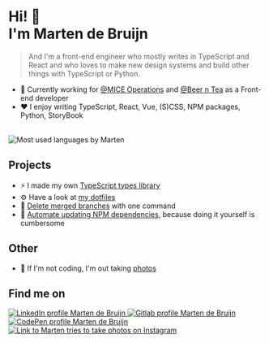 # Hi! 👋<br>I'm Marten de Bruijn

> And I'm a front-end engineer who mostly writes in TypeScript and React and who loves to make new design systems and build other things with TypeScript or Python.

- 🏢 Currently working for [@MICE Operations](https://www.miceoperations.com/) and [@Beer n Tea](https://www.beerntea.com/) as a Front-end developer
- ❤️ I enjoy writing TypeScript, React, Vue, (S)CSS, NPM packages, Python, StoryBook

<br>

<picture>
  <source
    srcset="https://github-readme-stats.vercel.app/api/top-langs/?username=martendebruijn&layout=compact&theme=highcontrast"
    media="(prefers-contrast: more)"
  />
  <source
    srcset="https://github-readme-stats.vercel.app/api/top-langs/?username=martendebruijn&layout=compact&theme=solarized-dark"
    media="(prefers-color-scheme: dark)"
  />
  <source
    srcset="https://github-readme-stats.vercel.app/api/top-langs/?username=martendebruijn&layout=compact&theme=solarized-light"
    media="(prefers-color-scheme: light), (prefers-color-scheme: no-preference)"
  />
  <img src="https://github-readme-stats.vercel.app/api/top-langs/?username=martendebruijn&layout=compact&theme=solarized-light" alt="Most used languages by Marten"/>
</picture>

## Projects

- ⚡️ I made my own [TypeScript types library](https://github.com/martendebruijn/types)
- ⚙️ Have a look at [my dotfiles](https://github.com/martendebruijn/dotfiles)
- 👾 [Delete merged branches](https://github.com/martendebruijn/delete-merged) with one command
- 💚 [Automate updating NPM dependencies](https://github.com/martendebruijn/npm-update), because doing it yourself is cumbersome

## Other

- 📸 If I'm not coding, I'm out taking [photos](https://instagram.com/martentriestotakephotos)

## Find me on

<a href="https://www.linkedin.com/in/martendebruijn/" title="LinkedIn">
  <img src="https://img.shields.io/badge/martendebruijn-0077B5?style=for-the-badge&logo=linkedin&logoColor=white&style=social" alt="LinkedIn profile Marten de Bruijn"/>
</a>
<a href="https://gitlab.com/martendebruijn/" title="GitLab">
  <img src="https://img.shields.io/badge/martendebruijn-330F63?style=for-the-badge&logo=gitlab&logoColor=white&style=social" alt="Gitlab profile Marten de Bruijn"/>
</a>
<a href="https://codepen.io/martendebruijn" title="Codepen">
  <img src="https://img.shields.io/badge/martendebruijn-000000?style=for-the-badge&logo=codepen&logoColor=white&style=social" alt="CodePen profile Marten de Bruijn"/>
</a>
<a href="https://instagram.com/martentriestotakephotos" title="@martentriestotakephotos">
  <img src="https://img.shields.io/badge/@martentriestotakephotos-E4405F?style=for-the-badge&logo=instagram&logoColor=white&style=social" alt="Link to Marten tries to take photos on Instagram"/>
</a>

